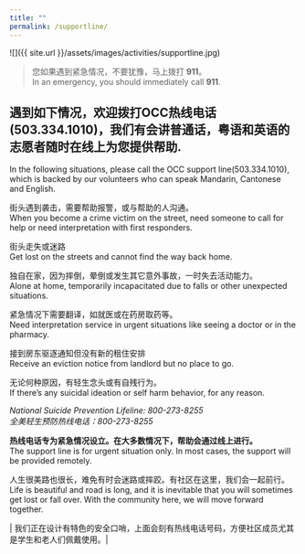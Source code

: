 ```yaml
---
title: ""
permalink: /supportline/
---
```


![]({{ site.url }}/assets/images/activities/supportline.jpg)

> 您如果遇到紧急情况，不要犹豫，马上拨打 **911**。  
> In an emergency, you should immediately call **911**.  

## 遇到如下情况，欢迎拨打OCC热线电话(503.334.1010)，我们有会讲普通话，粤语和英语的志愿者随时在线上为您提供帮助.  
In the following situations, please call the OCC support line(503.334.1010), which is backed by our volunteers who can speak Mandarin, Cantonese and English.  

街头遇到袭击，需要帮助报警，或与帮助的人沟通。  
When you become a crime victim on the street, need someone to call for help or need interpretation with first responders.  

街头走失或迷路  
Get lost on the streets and cannot find the way back home.  

独自在家，因为摔倒，晕倒或发生其它意外事故，一时失去活动能力。  
Alone at home, temporarily incapacitated due to falls or other unexpected situations.  

紧急情况下需要翻译，如就医或在药房取药等。  
Need interpretation service in urgent situations like seeing a doctor or in the pharmacy.  

接到房东驱逐通知但没有新的租住安排  
Receive an eviction notice from landlord but no place to go.  

无论何种原因，有轻生念头或有自残行为。  
If there’s any suicidal ideation or self harm behavior, for any reason.   

*National Suicide Prevention Lifeline: 800-273-8255*  
*全美轻生预防热线电话：800-273-8255*  

**热线电话专为紧急情况设立。在大多数情况下，帮助会通过线上进行。**  
The support line is for urgent situation only. In most cases, the support will be provided remotely.  

人生很美路也很长，难免有时会迷路或摔跤。有社区在这里，我们会一起前行。  
Life is beautiful and road is long, and it is inevitable that you will sometimes get lost or fall over. With the community here, we will move forward together.  


| 我们正在设计有特色的安全口哨，上面会刻有热线电话号码，方便社区成员尤其是学生和老人们佩戴使用。|
